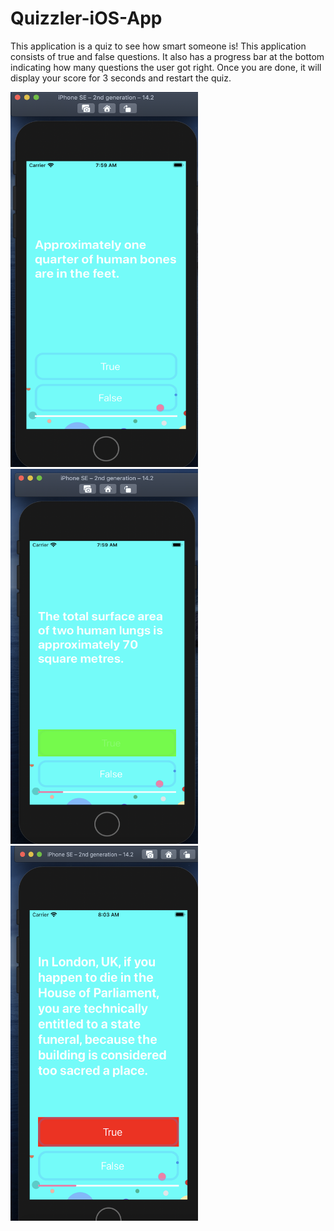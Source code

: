 # Quizzler-iOS-App

This application is a quiz to see how smart someone is!
This application consists of true and false questions. It also has a progress bar at the bottom indicating how many questions the user got right.
Once you are done, it will display your score for 3 seconds and restart the quiz.



<p float="left">
  <img src="https://github.com/JaimeGoB/Quizzler-iOS-App/blob/main/Documentation/0.png" width="300" height="600">
  <img src="https://github.com/JaimeGoB/Quizzler-iOS-App/blob/main/Documentation/1.png" width="300" height="600">
  <img src="https://github.com/JaimeGoB/Quizzler-iOS-App/blob/main/Documentation/3.png" width="300" height="600">
</p>

